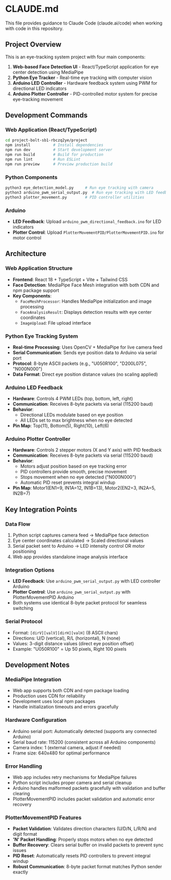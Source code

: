 # CLAUDE.md

This file provides guidance to Claude Code (claude.ai/code) when working with code in this repository.

## Project Overview

This is an eye-tracking system project with four main components:
1. **Web-based Face Detection UI** - React/TypeScript application for eye center detection using MediaPipe
2. **Python Eye Tracker** - Real-time eye tracking with computer vision
3. **Arduino LED Controller** - Hardware feedback system using PWM for directional LED indicators
4. **Arduino Plotter Controller** - PID-controlled motor system for precise eye-tracking movement

## Development Commands

### Web Application (React/TypeScript)
```bash
cd project-bolt-sb1-rbczq2ye/project
npm install          # Install dependencies
npm run dev          # Start development server
npm run build        # Build for production
npm run lint         # Run ESLint
npm run preview      # Preview production build
```

### Python Components
```bash
python3 eye_detection_model.py     # Run eye tracking with camera
python3 arduino_pwm_serial_output.py  # Run eye tracking with LED feedback
python3 plotter_movement.py        # PID controller utilities
```

### Arduino
- **LED Feedback**: Upload `arduino_pwm_directional_feedback.ino` for LED indicators
- **Plotter Control**: Upload `PlotterMovementPID/PlotterMovementPID.ino` for motor control

## Architecture

### Web Application Structure
- **Frontend**: React 18 + TypeScript + Vite + Tailwind CSS
- **Face Detection**: MediaPipe Face Mesh integration with both CDN and npm package support
- **Key Components**:
  - `FaceMeshProcessor`: Handles MediaPipe initialization and image processing
  - `FaceAnalysisResult`: Displays detection results with eye center coordinates
  - `ImageUpload`: File upload interface

### Python Eye Tracking System
- **Real-time Processing**: Uses OpenCV + MediaPipe for live camera feed
- **Serial Communication**: Sends eye position data to Arduino via serial port
- **Protocol**: 8-byte ASCII packets (e.g., "U050R100", "D200L075", "N000N000")
- **Data Format**: Direct eye position distance values (no scaling applied)

### Arduino LED Feedback
- **Hardware**: Controls 4 PWM LEDs (top, bottom, left, right)
- **Communication**: Receives 8-byte packets via serial (115200 baud)
- **Behavior**: 
  - Directional LEDs modulate based on eye position
  - All LEDs set to max brightness when no eye detected
- **Pin Map**: Top(11), Bottom(5), Right(10), Left(6)

### Arduino Plotter Controller
- **Hardware**: Controls 2 stepper motors (X and Y axis) with PID feedback
- **Communication**: Receives 8-byte packets via serial (115200 baud)
- **Behavior**:
  - Motors adjust position based on eye tracking error
  - PID controllers provide smooth, precise movement
  - Stops movement when no eye detected ("N000N000")
  - Automatic PID reset prevents integral windup
- **Pin Map**: Motor1(EN1=9, IN1A=12, IN1B=13), Motor2(EN2=3, IN2A=5, IN2B=7)

## Key Integration Points

### Data Flow
1. Python script captures camera feed → MediaPipe face detection
2. Eye center coordinates calculated → Scaled directional values
3. Serial packet sent to Arduino → LED intensity control OR motor positioning
4. Web app provides standalone image analysis interface

### Integration Options
- **LED Feedback**: Use `arduino_pwm_serial_output.py` with LED controller Arduino
- **Plotter Control**: Use `arduino_pwm_serial_output.py` with PlotterMovementPID Arduino
- Both systems use identical 8-byte packet protocol for seamless switching

### Serial Protocol
- Format: `[dirV][valV][dirH][valH]` (8 ASCII chars)
- Directions: U/D (vertical), R/L (horizontal), N (none)
- Values: 3-digit distance values (direct eye position offset)
- Example: "U050R100" = Up 50 pixels, Right 100 pixels

## Development Notes

### MediaPipe Integration
- Web app supports both CDN and npm package loading
- Production uses CDN for reliability
- Development uses local npm packages
- Handle initialization timeouts and errors gracefully

### Hardware Configuration
- Arduino serial port: Automatically detected (supports any connected Arduino)
- Serial baud rate: 115200 (consistent across all Arduino components)
- Camera index: 1 (external camera, adjust if needed)
- Frame size: 640x480 for optimal performance

### Error Handling
- Web app includes retry mechanisms for MediaPipe failures
- Python script includes proper camera and serial cleanup
- Arduino handles malformed packets gracefully with validation and buffer clearing
- PlotterMovementPID includes packet validation and automatic error recovery

### PlotterMovementPID Features
- **Packet Validation**: Validates direction characters (U/D/N, L/R/N) and digit format
- **'N' Packet Handling**: Properly stops motors when no eye detected
- **Buffer Recovery**: Clears serial buffer on invalid packets to prevent sync issues
- **PID Reset**: Automatically resets PID controllers to prevent integral windup
- **Robust Communication**: 8-byte packet format matches Python sender exactly